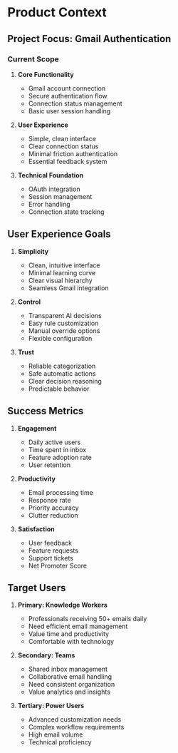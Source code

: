 # Product Context

## Project Focus: Gmail Authentication

### Current Scope

1. **Core Functionality**

   - Gmail account connection
   - Secure authentication flow
   - Connection status management
   - Basic user session handling

2. **User Experience**

   - Simple, clean interface
   - Clear connection status
   - Minimal friction authentication
   - Essential feedback system

3. **Technical Foundation**
   - OAuth integration
   - Session management
   - Error handling
   - Connection state tracking

## User Experience Goals

1. **Simplicity**

   - Clean, intuitive interface
   - Minimal learning curve
   - Clear visual hierarchy
   - Seamless Gmail integration

2. **Control**

   - Transparent AI decisions
   - Easy rule customization
   - Manual override options
   - Flexible configuration

3. **Trust**
   - Reliable categorization
   - Safe automatic actions
   - Clear decision reasoning
   - Predictable behavior

## Success Metrics

1. **Engagement**

   - Daily active users
   - Time spent in inbox
   - Feature adoption rate
   - User retention

2. **Productivity**

   - Email processing time
   - Response rate
   - Priority accuracy
   - Clutter reduction

3. **Satisfaction**
   - User feedback
   - Feature requests
   - Support tickets
   - Net Promoter Score

## Target Users

1. **Primary: Knowledge Workers**

   - Professionals receiving 50+ emails daily
   - Need efficient email management
   - Value time and productivity
   - Comfortable with technology

2. **Secondary: Teams**

   - Shared inbox management
   - Collaborative email handling
   - Need consistent organization
   - Value analytics and insights

3. **Tertiary: Power Users**
   - Advanced customization needs
   - Complex workflow requirements
   - High email volume
   - Technical proficiency
